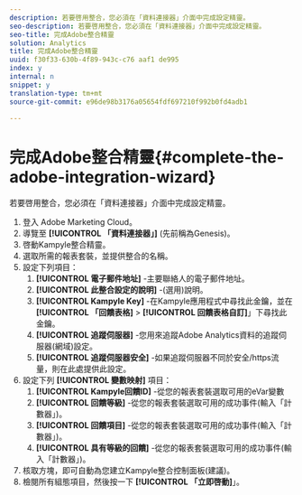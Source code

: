 ```yaml
---
description: 若要啓用整合，您必須在「資料連接器」介面中完成設定精靈。
seo-description: 若要啓用整合，您必須在「資料連接器」介面中完成設定精靈。
seo-title: 完成Adobe整合精靈
solution: Analytics
title: 完成Adobe整合精靈
uuid: f30f33-630b-4f89-943c-c76 aaf1 de995
index: y
internal: n
snippet: y
translation-type: tm+mt
source-git-commit: e96de98b3176a05654fdf697210f992b0fd4adb1

---
```



# 完成Adobe整合精靈{#complete-the-adobe-integration-wizard}

若要啓用整合，您必須在「資料連接器」介面中完成設定精靈。

1. 登入 Adobe Marketing Cloud。
1. 導覽至 **[!UICONTROL 「資料連接器」]** (先前稱為Genesis)。
1. 啓動Kampyle整合精靈。
1. 選取所需的報表套裝，並提供整合的名稱。
1. 設定下列項目：
   1. **[!UICONTROL 電子郵件地址]** -主要聯絡人的電子郵件地址。
   1. **[!UICONTROL 此整合設定的說明]** -(選用)說明。
   1. **[!UICONTROL Kampyle Key]** -在Kampyle應用程式中尋找此金鑰，並在 **[!UICONTROL 「回饋表格]** &gt; **[!UICONTROL 回饋表格自訂]**」下尋找此金鑰。
   1. **[!UICONTROL 追蹤伺服器]** -您用來追蹤Adobe Analytics資料的追蹤伺服器(網域)設定。
   1. **[!UICONTROL 追蹤伺服器安全]** -如果追蹤伺服器不同於安全/https流量，則在此處提供此設定。
1. 設定下列 **[!UICONTROL 變數映射]** 項目：
   1. **[!UICONTROL Kampyle回饋ID]** -從您的報表套裝選取可用的eVar變數
   1. **[!UICONTROL 回饋等級]** -從您的報表套裝選取可用的成功事件(輸入「計數器」)。
   1. **[!UICONTROL 回饋項目]** -從您的報表套裝選取可用的成功事件(輸入「計數器」)。
   1. **[!UICONTROL 具有等級的回饋]** -從您的報表套裝選取可用的成功事件(輸入「計數器」)。
1. 核取方塊，即可自動為您建立Kampyle整合控制面板(建議)。
1. 檢閱所有組態項目，然後按一下 **[!UICONTROL 「立即啓動]**」。

